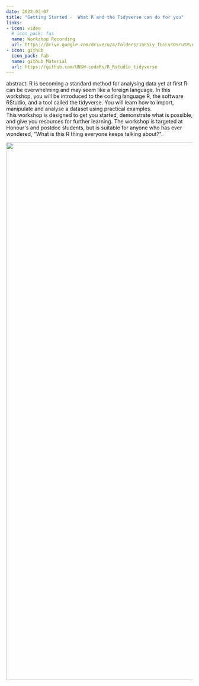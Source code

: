 ```yaml
---
date: 2022-03-07
title: "Getting Started -  What R and the Tidyverse can do for you" 
links:
- icon: video
  # icon_pack: fas
  name: Workshop Recording 
  url: https://drive.google.com/drive/u/4/folders/1SF5iy_fGiLvTOsrutPvn_aWdpWIwdtYJ
- icon: github
  icon_pack: fab
  name: github Material
  url: https://github.com/UNSW-codeRs/R_Rstudio_tidyverse
---  
```

abstract: R is becoming a standard method for analysing data yet at first R can be overwhelming and may seem like a foreign language. In this workshop, you will be introduced to the coding language R, the software RStudio, and a tool called the tidyverse. You will learn how to import, manipulate and analyse a dataset using practical examples.<br>This workshop is designed to get you started, demonstrate what is possible, and give you resources for further learning.  The workshop is targeted at Honour's and postdoc students, but is suitable for anyone who has ever wondered, "What is this R thing everyone keeps talking about?". 


<img src="getting_started.png" width=1450 style = "margin-left: 0px; margin-right: 0px; float:right;" >

